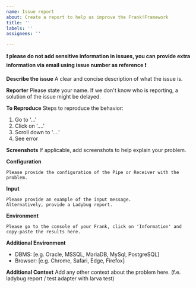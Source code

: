 ```yaml
---
name: Issue report
about: Create a report to help us improve the Frank!Framework
title: ''
labels: ''
assignees: ''

---
```


**❗ please do not add sensitive information in issues, you can provide extra information via email using issue number as reference ❗**

**Describe the issue**
A clear and concise description of what the issue is.

**Reporter**
Please state your name. If we don't know who is reporting, a solution of the issue might be delayed.

<!-- If your issue is a bug or a problem an existing instance, please provide us the context below this line  -->
**To Reproduce**
Steps to reproduce the behavior:
1. Go to '...'
2. Click on '....'
3. Scroll down to '....'
4. See error

**Screenshots**
If applicable, add screenshots to help explain your problem.

**Configuration**
```
Please provide the configuration of the Pipe or Receiver with the problem.
```

**Input**
```
Please provide an example of the input message. 
Alternatively, provide a Ladybug report.
```

**Environment**
```
Please go to the console of your Frank, click on 'Information' and copy-paste the results here. 
```

**Additional Environment**
 - DBMS: [e.g. Oracle, MSSQL, MariaDB, MySql, PostgreSQL]
 - Browser: [e.g. Chrome, Safari, Edge, Firefox]

**Additional Context**
Add any other context about the problem here. (f.e. ladybug report / test adapter with larva test)

